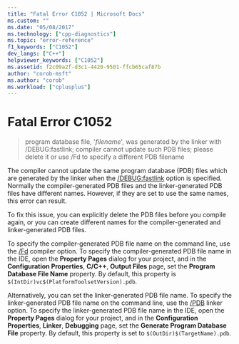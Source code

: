 ```yaml
---
title: "Fatal Error C1052 | Microsoft Docs"
ms.custom: ""
ms.date: "05/08/2017"
ms.technology: ["cpp-diagnostics"]
ms.topic: "error-reference"
f1_keywords: ["C1052"]
dev_langs: ["C++"]
helpviewer_keywords: ["C1052"]
ms.assetid: f2c09a2f-d3c1-4420-9501-ffcb65caf87b
author: "corob-msft"
ms.author: "corob"
ms.workload: ["cplusplus"]
---
```

# Fatal Error C1052

> program database file, '*filename*', was generated by the linker with /DEBUG:fastlink; compiler cannot update such PDB files; please delete it or use /Fd to specify a different PDB filename

The compiler cannot update the same program database (PDB) files which are generated by the linker when the [/DEBUG:fastlink](../../build/reference/debug-generate-debug-info.md) option is specified. Normally the compiler-generated PDB files and the linker-generated PDB files have different names. However, if they are set to use the same names, this error can result.

To fix this issue, you can explicitly delete the PDB files before you compile again, or you can create different names for the compiler-generated and linker-generated PDB files.

To specify the compiler-generated PDB file name on the command line, use the [/Fd](../../build/reference/fd-program-database-file-name.md) compiler option. To specify the compiler-generated PDB file name in the IDE, open the **Property Pages** dialog for your project, and in the **Configuration Properties**, **C/C++**, **Output Files** page, set the **Program Database File Name** property. By default, this property is `$(IntDir)vc$(PlatformToolsetVersion).pdb`.

Alternatively, you can set the linker-generated PDB file name. To specify the linker-generated PDB file name on the command line, use the [/PDB](../../build/reference/pdb-use-program-database.md) linker option. To specify the linker-generated PDB file name in the IDE, open the **Property Pages** dialog for your project, and in the **Configuration Properties**, **Linker**, **Debugging** page, set the **Generate Program Database File** property. By default, this property is set to `$(OutDir)$(TargetName).pdb`.
